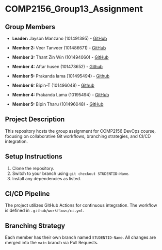 # COMP2156_Group13_Assignment
## Group Members
- **Leader:** Jayson Manzano (101491395) - [GitHub](https://github.com/mrjmanzano)
- **Member 2:** Veer Tanveer (101486671) - [GitHub](https://github.com/veertanveer)
- **Member 3:** Thant Zin Win (101494060) - [GitHub](https://github.com/thantzinlong)
- **Member 4:** Aftar husen   (101473652) - [Github](https://github.com/Aftarhusen)
- **Member 5:** Prakanda lama (101495494) - [Github](https://github.com/maybeprakand)
- **Member 6:** Bipin-T (101496048) - [Github](https://github.com/Bipin-T)

- **Member 4:** Prakanda Lama (10195494) - [GitHub](https://github.com/maybeprakand)
- **Member 5:** Bipin Tharu (101496048) - [GitHub](https://github.com/Bipin-T)

## Project Description
This repository hosts the group assignment for COMP2156 DevOps course, focusing on
collaborative Git workflows, branching strategies, and CI/CD integration.
## Setup Instructions
1. Clone the repository.
2. Switch to your branch using `git checkout STUDENTID-Name`.
3. Install any dependencies as listed.
## CI/CD Pipeline
The project utilizes GitHub Actions for continuous integration. The workflow is defined
in `.github/workflows/ci.yml`.
## Branching Strategy
Each member has their own branch named `STUDENTID-Name`. All changes are
merged into the `main` branch via Pull Requests.

